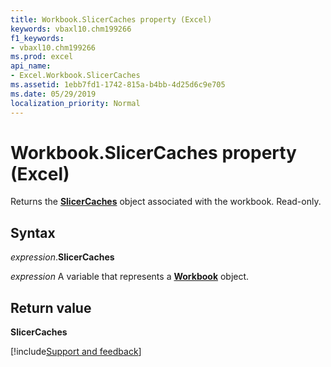 ```yaml
---
title: Workbook.SlicerCaches property (Excel)
keywords: vbaxl10.chm199266
f1_keywords:
- vbaxl10.chm199266
ms.prod: excel
api_name:
- Excel.Workbook.SlicerCaches
ms.assetid: 1ebb7fd1-1742-815a-b4bb-4d25d6c9e705
ms.date: 05/29/2019
localization_priority: Normal
---
```



# Workbook.SlicerCaches property (Excel)

Returns the **[SlicerCaches](Excel.SlicerCaches.md)** object associated with the workbook. Read-only.


## Syntax

_expression_.**SlicerCaches**

_expression_ A variable that represents a **[Workbook](Excel.Workbook.md)** object.


## Return value

**SlicerCaches**




[!include[Support and feedback](~/includes/feedback-boilerplate.md)]